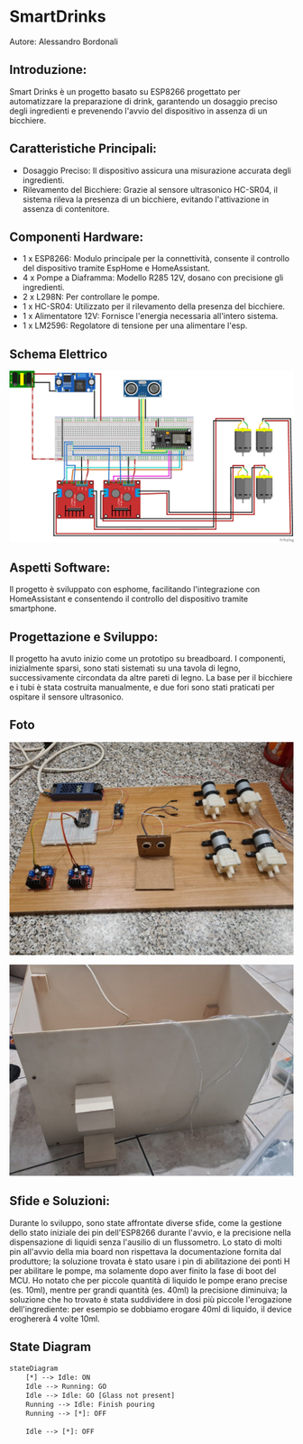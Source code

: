 # SmartDrinks

Autore: Alessandro Bordonali

## Introduzione:

Smart Drinks è un progetto basato su ESP8266 progettato per automatizzare la preparazione di drink, garantendo un dosaggio preciso degli ingredienti e prevenendo l'avvio del dispositivo in assenza di un bicchiere.

## Caratteristiche Principali:

- Dosaggio Preciso: Il dispositivo assicura una misurazione accurata degli ingredienti.
- Rilevamento del Bicchiere: Grazie al sensore ultrasonico HC-SR04, il sistema rileva la presenza di un bicchiere, evitando l'attivazione in assenza di contenitore.

## Componenti Hardware:

- 1 x ESP8266: Modulo principale per la connettività, consente il controllo del dispositivo tramite EspHome e HomeAssistant.
- 4 x Pompe a Diaframma: Modello R285 12V, dosano con precisione gli ingredienti.
- 2 x L298N: Per controllare le pompe.
- 1 x HC-SR04: Utilizzato per il rilevamento della presenza del bicchiere.
- 1 x Alimentatore 12V: Fornisce l'energia necessaria all'intero sistema.
- 1 x LM2596: Regolatore di tensione per una alimentare l'esp.

## Schema Elettrico

![schema elettrico](./asset/images/smartdrinks-schematics.png)

## Aspetti Software:

Il progetto è sviluppato con esphome, facilitando l'integrazione con HomeAssistant e consentendo il controllo del dispositivo tramite smartphone.

## Progettazione e Sviluppo:

Il progetto ha avuto inizio come un prototipo su breadboard. I componenti, inizialmente sparsi, sono stati sistemati su una tavola di legno, successivamente circondata da altre pareti di legno. La base per il bicchiere e i tubi è stata costruita manualmente, e due fori sono stati praticati per ospitare il sensore ultrasonico.

## Foto

![image 1](./asset/images/image_1.jpg)

![image 2](./asset/images/image_2.jpg)

## Sfide e Soluzioni:

Durante lo sviluppo, sono state affrontate diverse sfide, come la gestione dello stato iniziale dei pin dell'ESP8266 durante l'avvio, e la precisione nella dispensazione di liquidi senza l'ausilio di un flussometro.
Lo stato di molti pin all'avvio della mia board non rispettava la documentazione fornita dal produttore; la soluzione trovata è stato usare i pin di abilitazione dei ponti H per abilitare le pompe, ma solamente dopo aver finito la fase di boot del MCU.
Ho notato che per piccole quantità di liquido le pompe erano precise (es. 10ml), mentre per grandi quantità (es. 40ml) la precisione diminuiva; la soluzione che ho trovato è stata suddividere in dosi più piccole l'erogazione dell'ingrediente: per esempio se dobbiamo erogare 40ml di liquido, il device eroghererà 4 volte 10ml.

## State Diagram

```mermaid
stateDiagram
    [*] --> Idle: ON
    Idle --> Running: GO
    Idle --> Idle: GO [Glass not present]
    Running --> Idle: Finish pouring
    Running --> [*]: OFF

    Idle --> [*]: OFF
```
